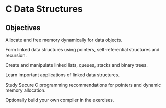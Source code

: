 # C Data Structures

## Objectives

Allocate and free memory dynamically for data objects. 

Form linked data structures using pointers, self-referential structures and recursion. 

Create and manipulate linked lists, queues, stacks and binary trees.

Learn important applications of linked data structures. 

Study Secure C programming recommendations for pointers and dynamic memory allocation. 

Optionally build your own compiler in the exercises.